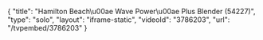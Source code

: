 {
    "title": "Hamilton Beach\u00ae Wave Power\u00ae Plus Blender (54227)",
    "type": "solo",
    "layout": "iframe-static",
    "videoId": "3786203",
    "url": "\/tvpembed\/3786203"
}